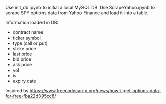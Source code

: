 Use init_db.ipynb to initial a local MySQL DB.
Use ScrapeYahoo.ipynb to scrape SPY options data from Yahoo Finance and load it into a table.

Information loaded in DB:
- contract name
- ticker symbol
- type (call or put)
- strike price
- last price
- bid price
- ask price
- vol
- iv
- expiry date

Inspired by https://www.freecodecamp.org/news/how-i-get-options-data-for-free-fba22d395cc8/

